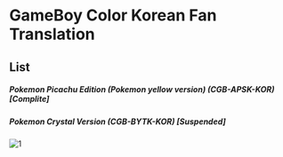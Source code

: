 # GameBoy Color Korean Fan Translation
## List
##### Pokemon Picachu Edition (Pokemon yellow version) (CGB-APSK-KOR) [Complite]
##### Pokemon Crystal Version (CGB-BYTK-KOR) [Suspended] 


![1](https://user-images.githubusercontent.com/24960466/39407371-02189128-4c00-11e8-96cf-8e86ae50c6d4.png)

